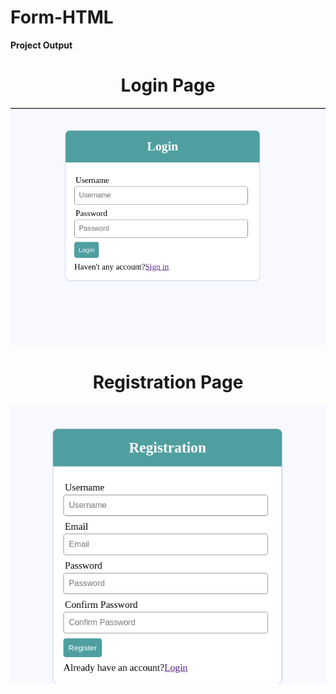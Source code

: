 # Form-HTML
<b>Project Output</b>
<h1 align="center">Login Page</h1>
<img src="Project Output/Screenshot from 2022-01-14 20-46-38.png">
<br>
<h1 align="center">Registration Page</h1>
<img src="Project Output/Screenshot%20from%202022-01-14%2020-46-42.png">
